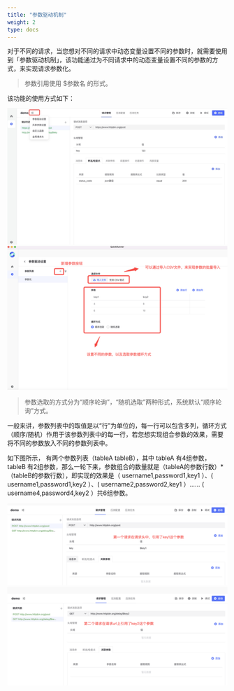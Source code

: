 ```yaml
---
title: "参数驱动机制"
weight: 2
type: docs
---
```

对于不同的请求，当您想对不同的请求中动态变量设置不同的参数时，就需要使用到「参数驱动机制」，该功能通过为不同请求中的动态变量设置不同的参数的方式，来实现请求参数化。
>参数引用使用  $参数名 的形式。<br/>

该功能的使用方式如下：

<img src="/image/QuickRunner/direction/config-var.jpg" alt="QuickRunner" width="800">
<img src="/image/QuickRunner/direction/driver_parameter2.png" alt="QuickRunner" width="800">

>参数选取的方式分为“顺序轮询”，“随机选取”两种形式，系统默认“顺序轮询”方式。<br/>

一般来讲，参数列表中的取值是以“行”为单位的，每一行可以包含多列，循环方式（顺序/随机）作用于该参数列表中的每一行，若您想实现组合参数的效果，需要将不同的参数放入不同的参数列表中。

如下图所示， 有两个参数列表（tableA tableB），其中 tableA 有4组参数，tableB 有2组参数，那么一轮下来，参数组合的数量就是（tableA的参数行数）*（tableB的参数行数），即实现的效果是（ username1,password1,key1 ）、( username1,password1,key2 ）、( username2,password2,key1 ）...... ( username4,password4,key2 ）共6组参数。

<img src="/image/QuickRunner/direction/driver_parameter3.png" alt="QuickRunner1" width="800">

<img src="/image/QuickRunner/direction/driver_parameter4.png" alt="QuickRunner2" width="800">






